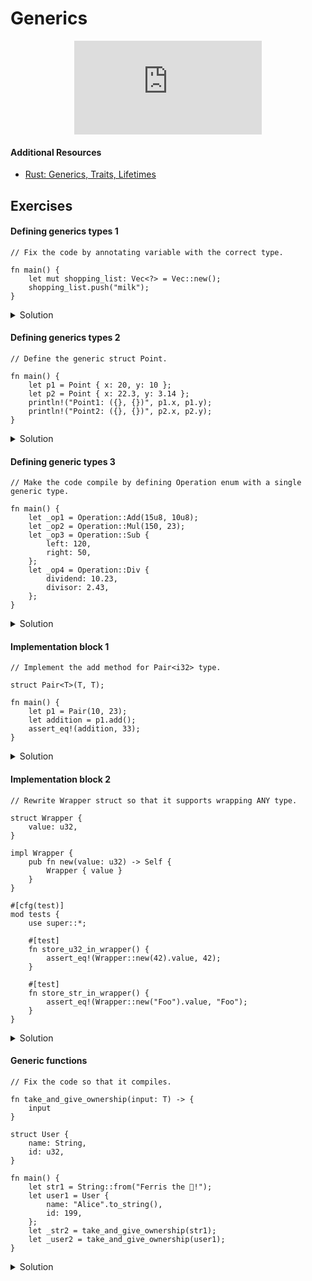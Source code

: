 # Generics

<div style="display: flex; justify-content: center;">
    <iframe class="youtube-video" src="https://www.youtube.com/embed/6rcTSxPJ6Bw?si=MHAApsNBgcLUUwWW&amp;start=13" title="YouTube video player" frameborder="0" allow="accelerometer; autoplay; clipboard-write; encrypted-media; gyroscope; picture-in-picture; web-share" allowfullscreen></iframe>
</div>

#### Additional Resources
- <a href="https://youtu.be/JLfEiJhpTbE" target="_blank">Rust: Generics, Traits, Lifetimes
</a>

## Exercises

#### Defining generics types 1

```rust,editable,compile_fail
// Fix the code by annotating variable with the correct type.

fn main() {
    let mut shopping_list: Vec<?> = Vec::new();
    shopping_list.push("milk");
}
```

<details>
  <summary>Solution</summary>
  
  ```rust
fn main() {
    let mut shopping_list: Vec<&str> = Vec::new();
    shopping_list.push("milk");
}
  ```
</details>

#### Defining generics types 2


```rust,editable,compile_fail
// Define the generic struct Point.

fn main() {
    let p1 = Point { x: 20, y: 10 };
    let p2 = Point { x: 22.3, y: 3.14 };
    println!("Point1: ({}, {})", p1.x, p1.y);
    println!("Point2: ({}, {})", p2.x, p2.y);
}
```

<details>
  <summary>Solution</summary>
  
  ```rust
struct Point<T> {
    x: T,
    y: T,
}

fn main() {
    let p1 = Point { x: 20, y: 10 };
    let p2 = Point { x: 22.3, y: 3.14 };
    println!("Point1: ({}, {})", p1.x, p1.y);
    println!("Point2: ({}, {})", p2.x, p2.y);
}
  ```
</details>

#### Defining generic types 3


```rust,editable,compile_fail
// Make the code compile by defining Operation enum with a single generic type.

fn main() {
    let _op1 = Operation::Add(15u8, 10u8);
    let _op2 = Operation::Mul(150, 23);
    let _op3 = Operation::Sub {
        left: 120,
        right: 50,
    };
    let _op4 = Operation::Div {
        dividend: 10.23,
        divisor: 2.43,
    };
}
```

<details>
  <summary>Solution</summary>
  
  ```rust
enum Operation<T> {
    Add(T, T),
    Mul(T, T),
    Sub { left: T, right: T },
    Div { dividend: T, divisor: T }, 
}

fn main() {
    let _op1 = Operation::Add(15u8, 10u8);
    let _op2 = Operation::Mul(150, 23);
    let _op3 = Operation::Sub {
        left: 120,
        right: 50,
    };
    let _op4 = Operation::Div {
        dividend: 10.23,
        divisor: 2.43,
    };
}
  ```
</details>

#### Implementation block 1


```rust,editable,compile_fail
// Implement the add method for Pair<i32> type.

struct Pair<T>(T, T);

fn main() {
    let p1 = Pair(10, 23);
    let addition = p1.add();
    assert_eq!(addition, 33);
}
```

<details>
  <summary>Solution</summary>
  
  ```rust
use std::ops::Add;

struct Pair<T>(T, T);
impl<T> Pair<T> 
where T: Add<Output = T> + Copy
{
    fn add(&self) -> T {
        self.0 + self.1
    }             
}

fn main() {
    let p1 = Pair(10, 23);
    let addition = p1.add();
    assert_eq!(addition, 33);
}
  ```
</details>

#### Implementation block 2


```rust,editable,compile_fail
// Rewrite Wrapper struct so that it supports wrapping ANY type.

struct Wrapper {
    value: u32,
}

impl Wrapper {
    pub fn new(value: u32) -> Self {
        Wrapper { value }
    }
}

#[cfg(test)]
mod tests {
    use super::*;

    #[test]
    fn store_u32_in_wrapper() {
        assert_eq!(Wrapper::new(42).value, 42);
    }

    #[test]
    fn store_str_in_wrapper() {
        assert_eq!(Wrapper::new("Foo").value, "Foo");
    }
}
```

<details>
  <summary>Solution</summary>
  
  ```rust
struct Wrapper<T> {
    value: T,
}

impl<T> Wrapper<T> {
    pub fn new(value: T) -> Self {
        Wrapper { value }
    }
}

#[cfg(test)]
mod tests {
    use super::*;

    #[test]
    fn store_u32_in_wrapper() {
        assert_eq!(Wrapper::new(42).value, 42);
    }

    #[test]
    fn store_str_in_wrapper() {
        assert_eq!(Wrapper::new("Foo").value, "Foo");
    }
}
  ```
</details>

#### Generic functions


```rust,editable,compile_fail
// Fix the code so that it compiles.

fn take_and_give_ownership(input: T) -> {
    input
}

struct User {
    name: String,
    id: u32,
}

fn main() {
    let str1 = String::from("Ferris the 🦀!");
    let user1 = User {
        name: "Alice".to_string(),
        id: 199,
    };
    let _str2 = take_and_give_ownership(str1);
    let _user2 = take_and_give_ownership(user1);
}
```

<details>
  <summary>Solution</summary>
  
  ```rust
fn take_and_give_ownership<T>(input: T) -> T {
    input
}

struct User {
    name: String,
    id: u32,
}

fn main() {
    let str1 = String::from("Ferris the 🦀!");
    let user1 = User {
        name: "Alice".to_string(),
        id: 199,
    };
    let _str2 = take_and_give_ownership(str1);
    let _user2 = take_and_give_ownership(user1);
}
  ```
</details>
